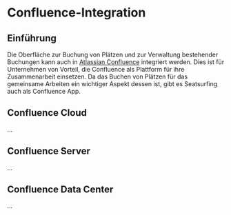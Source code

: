 # Confluence-Integration

## Einführung
Die Oberfläche zur Buchung von Plätzen und zur Verwaltung bestehender Buchungen kann auch in [Atlassian Confluence](https://www.atlassian.com/software/confluence) integriert werden. Dies ist für Unternehmen von Vorteil, die Confluence als Plattform für ihre Zusammenarbeit einsetzen. Da das Buchen von Plätzen für das gemeinsame Arbeiten ein wichtiger Aspekt dessen ist, gibt es Seatsurfing auch als Confluence App.

## Confluence Cloud
...

## Confluence Server
...

## Confluence Data Center
...